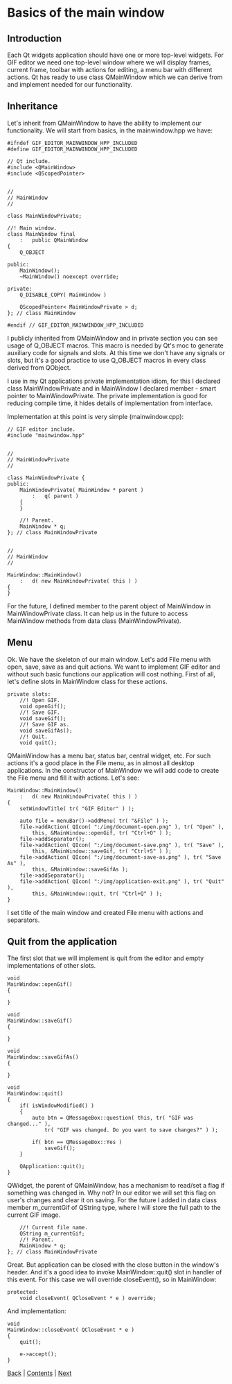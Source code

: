 # Basics of the main window

## Introduction

Each Qt widgets application should have one or more top-level widgets. For GIF editor we need one top-level window
where we will display frames, current frame, toolbar with actions for editing, a menu bar with different actions.
Qt has ready to use class QMainWindow which we can derive from and implement needed for our functionality.

## Inheritance

Let's inherit from QMainWindow to have the ability to implement our functionality. We will start from basics, in the mainwindow.hpp we have:

```
#ifndef GIF_EDITOR_MAINWINDOW_HPP_INCLUDED
#define GIF_EDITOR_MAINWINDOW_HPP_INCLUDED

// Qt include.
#include <QMainWindow>
#include <QScopedPointer>


//
// MainWindow
//

class MainWindowPrivate;

//! Main window.
class MainWindow final
	:	public QMainWindow
{
	Q_OBJECT

public:
	MainWindow();
	~MainWindow() noexcept override;

private:
	Q_DISABLE_COPY( MainWindow )

	QScopedPointer< MainWindowPrivate > d;
}; // class MainWindow

#endif // GIF_EDITOR_MAINWINDOW_HPP_INCLUDED
```

I publicly inherited from QMainWindow and in private section you can see usage of Q_OBJECT macros.
This macro is needed by Qt's moc to generate auxiliary code for signals and slots. At this time we
don't have any signals or slots, but it's a good practice to use Q_OBJECT macros in every class derived from
QObject.

I use in my Qt applications private implementation idiom, for this I declared class MainWindowPrivate and in
MainWindow I declared member - smart pointer to MainWindowPrivate. The private implementation is good for reducing
compile time, it hides details of implementation from interface.

Implementation at this point is very simple (mainwindow.cpp):

```
// GIF editor include.
#include "mainwindow.hpp"


//
// MainWindowPrivate
//

class MainWindowPrivate {
public:
	MainWindowPrivate( MainWindow * parent )
		:	q( parent )
	{
	}

	//! Parent.
	MainWindow * q;
}; // class MainWindowPrivate


//
// MainWindow
//

MainWindow::MainWindow()
	:	d( new MainWindowPrivate( this ) )
{
}
```

For the future, I defined member to the parent object of MainWindow in MainWindowPrivate class. It can help us
in the future to access MainWindow methods from data class (MainWindowPrivate).

## Menu

Ok. We have the skeleton of our main window. Let's add File menu with open, save, save as and quit actions. We
want to implement GIF editor and without such basic functions our application will cost nothing. First of all,
let's define slots in MainWindow class for these actions.

```
private slots:
	//! Open GIF.
	void openGif();
	//! Save GIF.
	void saveGif();
	//! Save GIF as.
	void saveGifAs();
	//! Quit.
	void quit();
```

QMainWindow has a menu bar, status bar, central widget, etc. For such actions it's a good place in the File menu,
as in almost all desktop applications. In the constructor of MainWindow we will add code to create the File
menu and fill it with actions. Let's see:

```
MainWindow::MainWindow()
	:	d( new MainWindowPrivate( this ) )
{
	setWindowTitle( tr( "GIF Editor" ) );

	auto file = menuBar()->addMenu( tr( "&File" ) );
	file->addAction( QIcon( ":/img/document-open.png" ), tr( "Open" ),
		this, &MainWindow::openGif, tr( "Ctrl+O" ) );
	file->addSeparator();
	file->addAction( QIcon( ":/img/document-save.png" ), tr( "Save" ),
		this, &MainWindow::saveGif, tr( "Ctrl+S" ) );
	file->addAction( QIcon( ":/img/document-save-as.png" ), tr( "Save As" ),
		this, &MainWindow::saveGifAs );
	file->addSeparator();
	file->addAction( QIcon( ":/img/application-exit.png" ), tr( "Quit" ),
		this, &MainWindow::quit, tr( "Ctrl+Q" ) );
}
```

I set title of the main window and created File menu with actions and separators.

## Quit from the application

The first slot that we will implement is quit from the editor and empty implementations of other slots.

```
void
MainWindow::openGif()
{

}

void
MainWindow::saveGif()
{

}

void
MainWindow::saveGifAs()
{

}

void
MainWindow::quit()
{
	if( isWindowModified() )
	{
		auto btn = QMessageBox::question( this, tr( "GIF was changed..." ),
			tr( "GIF was changed. Do you want to save changes?" ) );

		if( btn == QMessageBox::Yes )
			saveGif();
	}

	QApplication::quit();
}
```

QWidget, the parent of QMainWindow, has a mechanism to read/set a flag if something was changed in. Why not?
In our editor we will set this flag on user's changes and clear it on saving. For the future I added in data
class member m_currentGif of QString type, where I will store the full path to the current GIF image.

```
	//! Current file name.
	QString m_currentGif;
	//! Parent.
	MainWindow * q;
}; // class MainWindowPrivate
```

Great. But application can be closed with the close button in the window's header. And it's a good idea to invoke
MainWindow::quit() slot in handler of this event. For this case we will override closeEvent(), so in MainWindow:

```
protected:
	void closeEvent( QCloseEvent * e ) override;
```

And implementation:

```
void
MainWindow::closeEvent( QCloseEvent * e )
{
	quit();

	e->accept();
}
```

[Back](intro.md) | [Contents](../README.md) | [Next](launching.md)
